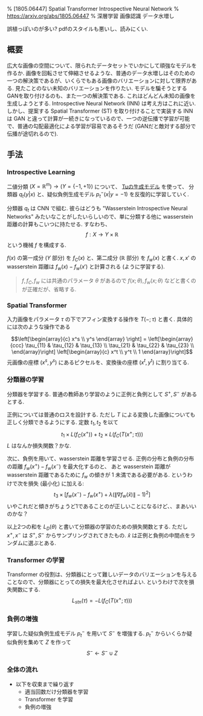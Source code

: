 % [1805.06447] Spatial Transformer Introspective Neural Network
% https://arxiv.org/abs/1805.06447
% 深層学習 画像認識 データ水増し

誤植っぽいのが多い?
pdfのスタイルも悪いし、読みにくい.

## 概要

広大な画像の空間について、限られたデータセットでいかにして頑強なモデルを作るか.
画像を回転させて伸縮させるような、普通のデータ水増しはそのための一つの解決策であるが、いくらでもある画像のバリエーションに対して限界がある.
見たことのない未知のバリエーションを作りたい.
モデルを騙そうとするGANを取り付けるのも、また一つの解決策である. これはどんどん未知の画像を生成しようとする. Introspective Neural Network (INN) は考え方はこれに近い.
しかし、提案する Spatial Transformer (ST) を取り付けることで実装する INN は GAN と違って計算が一続きになっているので、一つの逆伝播で学習が可能で、普通の勾配最適化による学習が容易であるそうだ
(GANだと敵対する部分で伝播が途切れるので).

## 手法

### Introspective Learning

二値分類 $(X=\mathbb R^m) \to (Y=\{-1,+1\})$ について、
[Tuの生成モデル](Tu-Generative.html) を使って、
分類器 $q_t(y|x)$ と、疑似負例生成モデル $p^-_t(x|y=-1)$ を反復的に学習していく.

分類器 $q_t$ は CNN で組む.
彼らはどうも "Wasserstein Introspective Neural Networks" みたいなことがしたいらしいので、単に分類する他に wasserstein 距離の計算もこいつに持たせる.
すなわち、
$$f: X \to Y \times \mathbb R$$
という機械 $f$ を構成する.

$f(x)$ の第一成分 ($Y$ 部分) を $f_C(x)$ と、第二成分 ($\mathbb R$ 部分) を $f_w(x)$ と書く.
$x, x'$ の wasserstein 距離は $f_w(x) - f_w(x')$ と計算される (ように学習する).

> $f, f_C, f_w$ には共通のパラメータ $\theta$ があるので $f(x;\theta), f_w(x;\theta)$ などと書くのが正確だが、省略する.

### Spatial Transformer

入力画像をパラメータ $\tau$ の下でアフィン変換する操作を $T( - ; \tau)$ と書く.
具体的には次のような操作である

$$\left[\begin{array}{c}
x^s \\ y^s
\end{array}
\right] =
\left[\begin{array}{ccc}
\tau_{11} & \tau_{12} & \tau_{13} \\
\tau_{21} & \tau_{22} & \tau_{23} \\
\end{array}\right]
\left[\begin{array}{c}
x^t \\ y^t \\ 1
\end{array}\right]$$
元画像の座標 $(x^s, y^s)$ にあるピクセルを、変換後の座標 $(x^t, y^t)$ に割り当てる.

### 分類器の学習

分類器を学習する.
普通の教師あり学習のように正例と負例として $S^+, S^-$ があるとする.

正例については普通のロスを設計する.
ただし $T$ による変換した画像についても正しく分類できるようにする.
定数 $t_1, t_2$ を以て
$$t_1 \times L(f_C(x^+)) + t_2 \times L(f_C(T(x^+; \tau)))$$
$L$ はなんか損失関数？かな.

次に、負例を用いて、wasserstein 距離を学習させる.
正例の分布と負例の分布の距離
$f_w(x^+) - f_w(x^-)$
を最大化するのと、
あと wasserstein 距離が wasserstein 距離であるために $f_w$ の傾きが 1 未満である必要がある.
というわけで次を損失 (最小化) に加える:
$$t_3 \times \left[ f_w(x^-) - f_w(x^+) + \lambda \left( \| \nabla f_w(\hat{x}) \| - 1 \right)^2 \right]$$
いやこれだと傾きがちょうど1であることのが正しいことになるけど、、まあいいのかな？

以上2つの和を $L_D(\theta)$ と書いて分類器の学習のための損失関数とする.
ただし $x^+, x^-$ は $S^+, S^-$ からサンプリングされてきたもの.
$\hat{x}$ は正例と負例の中間点をランダムに選ぶとある.

### Transformer の学習

Transformer の役割は、分類器にとって難しいデータのバリエーションを与えることなので、分類器にとっての損失を最大化させればよい.
というわけで次を損失関数にする.
$$L_{stn}(\tau) = -L(f_C(T(x^+; \tau)))$$

### 負例の増強

学習した疑似負例生成モデル $p^-_t$ を用いて $S^-$ を増強する.
$p^-_t$ からいくらか疑似負例を集めて $Z$ を作って
$$S^- \leftarrow S^- \cup Z$$

### 全体の流れ

- 以下を収束まで繰り返す
    - 適当回数だけ分類器を学習
    - Transformer を学習
    - 負例の増強
